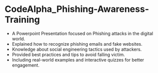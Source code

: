 # CodeAlpha_Phishing-Awareness-Training

- A Powerpoint Presentation focused on Phishing attacks in the digital world.
- Explained how to recognize phishing emails and fake websites.
- Knowledge about social engineering tactics used by attackers.
- Provided best practices and tips to avoid falling victim.
- Including real-world examples and interactive quizzes for better engagement.
